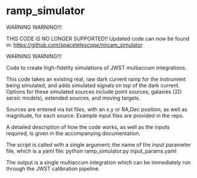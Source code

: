 # ramp_simulator

WARNING WARNING!!!

THIS CODE IS NO LONGER SUPPORTED!!
Updated code can now be found in:
https://github.com/spacetelescope/nircam_simulator

WARNING WARNING!!!






Code to create high-fidelity simulations of JWST multiaccum integrations.

This code takes an existing real, raw dark current ramp for the instrument being simulated, and adds simulated
signals on top of the dark current. Options for these simulated sources include point sources, galaxies (2D sersic models),
extended sources, and moving targets.

Sources are entered via list files, with an x,y or RA,Dec position, as well as magnitude, for each source. Example input files
are provided in the repo. 

A detailed description of how the code works, as well as the inputs required, is given in the accompanying documentation.

The script is called with a single argument; the name of the input parameter file, which is a yaml file:
python ramp_simulator.py input_params.yaml

The output is a single multiaccum integration which can be immediately run through the JWST calibration pipeline.
